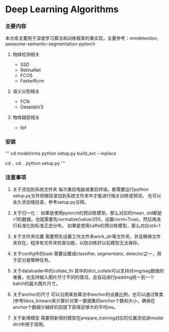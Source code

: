 # Deep Learning Algorithms

### 主要内容
本仓库主要用于深度学习算法和训练框架的重实现，主要参考：mmdetection, awesome-semantic-segmentation-pytorch

1. 物体检测相关
    - SSD
    - RetinaNet
    - FCOS
    - FasterRcnn
    
2. 语义分割相关
    - FCN
    - DeeplabV3
    
3. 物体跟踪相关
    - tbf
    

### 安装

'''
cd model/nms
python setup.py build_ext --inplace

cd ..
cd ..
python setup.py
'''

### 注意事项

1. 关于添加到系统文件夹
每次重启电脑或重启终端，都需要运行python setup.py文件把根目录加到系统文件夹中才能进行相关训练或预测。
也可以永久添加根目录，参考setup.py注释。

2. 关于归一化：
如果是使用pytorch的预训练模型，那么对应的mean, std都是<1的数据，也就需要先normalize(value/255，设置norm=True)，然后再进行标准化到标准正态分布。
如果是使用caffe的预训练模型，那么对应std=1

3. 关于文件夹位置
需要预先设置工作文件夹work_dir等文件夹，并且确保文件夹存在，程序有文件夹检查功能，以防训练好以后模型无法保存。

4. 关于config中的task
需要设置成classifier, segmentator, detector之一，用于区分是哪种任务。

5. 关于dataloader中的collate_fn
其中的dict_collate可以支持对img/seg数据的堆叠，也支持输入图片尺寸不同的情况，会自动进行padding统一到一个batch的最大图片尺寸。

6. 关于anchor的尺寸
可以沿用某些算法中anchor的设置比例，也可以通过聚类(参考bbox_kmean)来计算针对某一数据集的anchor个数和大小，确保在anchor个数越少越好的前提下获得足够大的平均iou。

7. 关于新增模型
需要把新增的模型在prepare_training对应的位置添加进model dict中用于调用。

